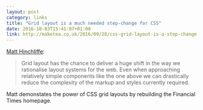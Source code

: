 ```yaml
---
layout: post
category: links
title: "Grid layout is a much needed step-change for CSS"
date: 2016-10-03T15:41:07+01:00
link: http://maketea.co.uk/2016/09/28/css-grid-layout-is-a-step-change.html
---
```


[Matt Hinchliffe][1]:

> Grid layout has the chance to deliver a huge shift in the way we rationalise layout systems for the web. Even when approaching relatively simple components like the one above we can drastically reduce the complexity of the markup and styles currently required.

Matt demonstates the power of CSS grid layouts by rebuilding the Financial Times homepage.

[1]: https://twitter.com/i_like_robots
